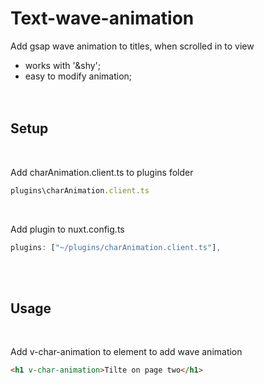 # Text-wave-animation

Add gsap wave animation to titles, when scrolled in to view

-   works with '&shy';
-   easy to modify animation;
    <br>
    <br>
    <br>

## Setup

<br>

Add charAnimation.client.ts to plugins folder
```js
plugins\charAnimation.client.ts
```

<br>

Add plugin to nuxt.config.ts

```js
plugins: ["~/plugins/charAnimation.client.ts"],
```

<br>

<br>

## Usage

<br>

Add v-char-animation to element to add wave animation

```html
<h1 v-char-animation>Tilte on page two</h1>
```
